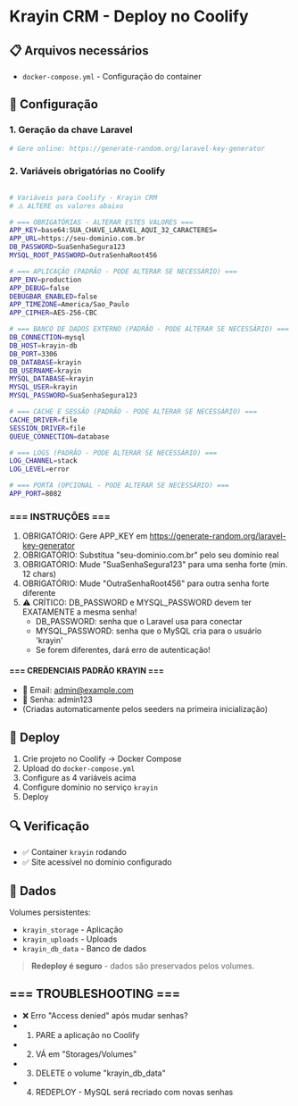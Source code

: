 # Krayin CRM - Deploy no Coolify

## 📋 Arquivos necessários

- `docker-compose.yml` - Configuração do container

## 🔧 Configuração

### 1. Geração da chave Laravel
```bash
# Gere online: https://generate-random.org/laravel-key-generator
```

### 2. Variáveis obrigatórias no Coolify
```bash

# Variáveis para Coolify - Krayin CRM
# ⚠️ ALTERE os valores abaixo

# === OBRIGATÓRIAS - ALTERAR ESTES VALORES ===
APP_KEY=base64:SUA_CHAVE_LARAVEL_AQUI_32_CARACTERES=
APP_URL=https://seu-dominio.com.br
DB_PASSWORD=SuaSenhaSegura123
MYSQL_ROOT_PASSWORD=OutraSenhaRoot456

# === APLICAÇÃO (PADRÃO - PODE ALTERAR SE NECESSÁRIO) ===
APP_ENV=production
APP_DEBUG=false
DEBUGBAR_ENABLED=false
APP_TIMEZONE=America/Sao_Paulo
APP_CIPHER=AES-256-CBC

# === BANCO DE DADOS EXTERNO (PADRÃO - PODE ALTERAR SE NECESSÁRIO) ===
DB_CONNECTION=mysql
DB_HOST=krayin-db
DB_PORT=3306
DB_DATABASE=krayin
DB_USERNAME=krayin
MYSQL_DATABASE=krayin
MYSQL_USER=krayin
MYSQL_PASSWORD=SuaSenhaSegura123

# === CACHE E SESSÃO (PADRÃO - PODE ALTERAR SE NECESSÁRIO) ===
CACHE_DRIVER=file
SESSION_DRIVER=file
QUEUE_CONNECTION=database

# === LOGS (PADRÃO - PODE ALTERAR SE NECESSÁRIO) ===
LOG_CHANNEL=stack
LOG_LEVEL=error

# === PORTA (OPCIONAL - PODE ALTERAR SE NECESSÁRIO) ===
APP_PORT=8082
```
### === INSTRUÇÕES ===
1. OBRIGATÓRIO: Gere APP_KEY em https://generate-random.org/laravel-key-generator
2. OBRIGATÓRIO: Substitua "seu-dominio.com.br" pelo seu domínio real
3. OBRIGATÓRIO: Mude "SuaSenhaSegura123" para uma senha forte (min. 12 chars)
4. OBRIGATÓRIO: Mude "OutraSenhaRoot456" para outra senha forte diferente
5. ⚠️ CRÍTICO: DB_PASSWORD e MYSQL_PASSWORD devem ter EXATAMENTE a mesma senha!
   - DB_PASSWORD: senha que o Laravel usa para conectar
   - MYSQL_PASSWORD: senha que o MySQL cria para o usuário 'krayin'
   - Se forem diferentes, dará erro de autenticação!
#### === CREDENCIAIS PADRÃO KRAYIN ===
   - 📧 Email: admin@example.com
   - 🔑 Senha: admin123
   - (Criadas automaticamente pelos seeders na primeira inicialização)

## 🚀 Deploy

1. Crie projeto no Coolify → Docker Compose
2. Upload do `docker-compose.yml`
3. Configure as 4 variáveis acima
4. Configure domínio no serviço `krayin`
5. Deploy

## 🔍 Verificação

- ✅ Container `krayin` rodando
- ✅ Site acessível no domínio configurado

## 💾 Dados

Volumes persistentes:
- `krayin_storage` - Aplicação
- `krayin_uploads` - Uploads  
- `krayin_db_data` - Banco de dados

> **Redeploy é seguro** - dados são preservados pelos volumes.

## === TROUBLESHOOTING ===
- ❌ Erro "Access denied" após mudar senhas?
- 1. PARE a aplicação no Coolify
- 2. VÁ em "Storages/Volumes" 
- 3. DELETE o volume "krayin_db_data"
- 4. REDEPLOY - MySQL será recriado com novas senhas
